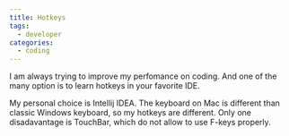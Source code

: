 ```yaml
---
title: Hotkeys
tags: 
  - developer
categories:
  - coding      
---
```

I am always trying to improve my perfomance on coding. And one of the many option is to learn hotkeys in your favorite IDE. 

My personal choice is Intellij IDEA.
The keyboard on Mac is different than classic Windows keyboard, so my hotkeys are different.
Only one disadavantage is TouchBar, which do not allow to use F-keys properly. 
